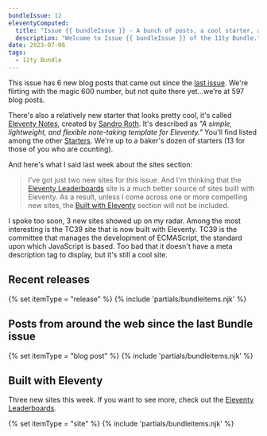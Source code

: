 ```yaml
---
bundleIssue: 12
eleventyComputed:
  title: "Issue {{ bundleIssue }} - A bunch of posts, a cool starter, and some new sites showed up"
  description: "Welcome to Issue {{ bundleIssue }} of the 11ty Bundle."
date: 2023-07-06
tags:
  - 11ty Bundle
---
```


This issue has 6 new blog posts that came out since the [last issue](/blog/11ty-bundle-{{bundleIssue-1}}/). We're flirting with the magic 600 number, but not quite there yet...we're at 597 blog posts.

There's also a relatively new starter that looks pretty cool, it's called [Eleventy Notes](https://eleventy-notes.sandroroth.com/), created by [Sandro Roth](https://github.com/rothsandro). It's described as _"A simple, lightweight, and flexible note-taking template for Eleventy."_ You'll find listed among the other [Starters](/starters/). We're up to a baker's dozen of starters (13 for those of you who are counting).

And here's what I said last week about the sites section:

> I've got just two new sites for this issue. And I'm thinking that the [Eleventy Leaderboards](https://www.11ty.dev/speedlify/) site is a much better source of sites built with Eleventy. As a result, unless I come across one or more compelling new sites, the [Built with Eleventy](#sites) section will not be included.

I spoke too soon, 3 new sites showed up on my radar. Among the most interesting is the TC39 site that is now built with Eleventy. TC39 is the committee that manages the development of ECMAScript, the standard upon which JavaScript is based. Too bad that it doesn't have a meta description tag to display, but it's still a cool site.

<div id="releases"></div>

## Recent releases

{% set itemType = "release" %}
{% include 'partials/bundleitems.njk' %}

## Posts from around the web since the last Bundle issue

{% set itemType = "blog post" %}
{% include 'partials/bundleitems.njk' %}

<div id="sites"></div>

## Built with Eleventy

Three new sites this week. If you want to see more, check out the [Eleventy Leaderboards](https://www.11ty.dev/speedlify/).

{% set itemType = "site" %}
{% include 'partials/bundleitems.njk' %}
